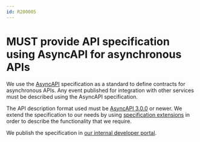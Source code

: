 ```yaml
---
id: R200005
---
```


# MUST provide API specification using AsyncAPI for asynchronous APIs

We use the [AsyncAPI](https://www.asyncapi.com/) specification as a standard to define contracts for asynchronous APIs.
Any event published for integration with other services must be described using the AsyncAPI specification.

The API description format used must be [AsyncAPI 3.0.0](https://www.asyncapi.com/docs/reference/specification/v3.0.0) or newer.
We extend the specification to our needs by using [specification extensions](https://www.asyncapi.com/docs/reference/specification/v3.0.0#specificationExtensions) in order to describe the functionality that we require.

We publish the specification in [our internal developer portal](https://backstage.live.si.cloud.otto.de/startpage).
